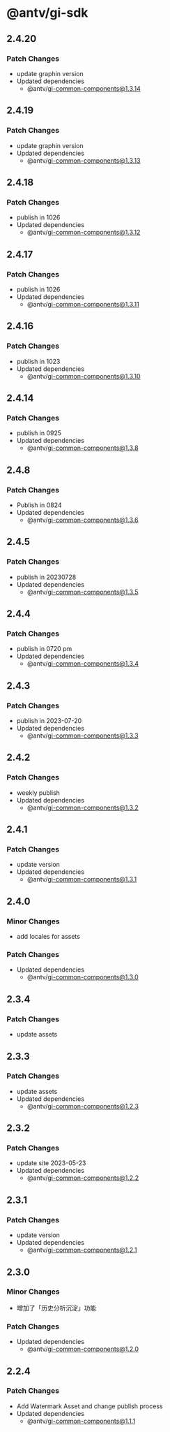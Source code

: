 # @antv/gi-sdk

## 2.4.20

### Patch Changes

- update graphin version
- Updated dependencies
  - @antv/gi-common-components@1.3.14

## 2.4.19

### Patch Changes

- update graphin version
- Updated dependencies
  - @antv/gi-common-components@1.3.13

## 2.4.18

### Patch Changes

- publish in 1026
- Updated dependencies
  - @antv/gi-common-components@1.3.12

## 2.4.17

### Patch Changes

- publish in 1026
- Updated dependencies
  - @antv/gi-common-components@1.3.11

## 2.4.16

### Patch Changes

- publish in 1023
- Updated dependencies
  - @antv/gi-common-components@1.3.10

## 2.4.14

### Patch Changes

- publish in 0925
- Updated dependencies
  - @antv/gi-common-components@1.3.8

## 2.4.8

### Patch Changes

- Publish in 0824
- Updated dependencies
  - @antv/gi-common-components@1.3.6

## 2.4.5

### Patch Changes

- publish in 20230728
- Updated dependencies
  - @antv/gi-common-components@1.3.5

## 2.4.4

### Patch Changes

- publish in 0720 pm
- Updated dependencies
  - @antv/gi-common-components@1.3.4

## 2.4.3

### Patch Changes

- publish in 2023-07-20
- Updated dependencies
  - @antv/gi-common-components@1.3.3

## 2.4.2

### Patch Changes

- weekly publish
- Updated dependencies
  - @antv/gi-common-components@1.3.2

## 2.4.1

### Patch Changes

- update version
- Updated dependencies
  - @antv/gi-common-components@1.3.1

## 2.4.0

### Minor Changes

- add locales for assets

### Patch Changes

- Updated dependencies
  - @antv/gi-common-components@1.3.0

## 2.3.4

### Patch Changes

- update assets

## 2.3.3

### Patch Changes

- update assets
- Updated dependencies
  - @antv/gi-common-components@1.2.3

## 2.3.2

### Patch Changes

- update site 2023-05-23
- Updated dependencies
  - @antv/gi-common-components@1.2.2

## 2.3.1

### Patch Changes

- update version
- Updated dependencies
  - @antv/gi-common-components@1.2.1

## 2.3.0

### Minor Changes

- 增加了「历史分析沉淀」功能

### Patch Changes

- Updated dependencies
  - @antv/gi-common-components@1.2.0

## 2.2.4

### Patch Changes

- Add Watermark Asset and change publish process
- Updated dependencies
  - @antv/gi-common-components@1.1.1
